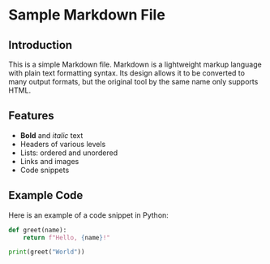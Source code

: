 # Sample Markdown File

## Introduction

This is a simple Markdown file. Markdown is a lightweight markup language with plain text formatting syntax. Its design allows it to be converted to many output formats, but the original tool by the same name only supports HTML.

## Features

- **Bold** and *italic* text
- Headers of various levels
- Lists: ordered and unordered
- Links and images
- Code snippets

## Example Code

Here is an example of a code snippet in Python:

```python
def greet(name):
    return f"Hello, {name}!"

print(greet("World"))
